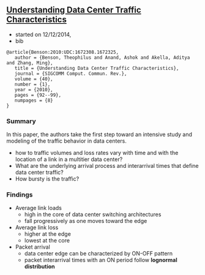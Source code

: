 ## [Understanding Data Center Traffic Characteristics](http://dl.acm.org/citation.cfm?id=1672325)


- started on 12/12/2014, 
- bib
```
@article{Benson:2010:UDC:1672308.1672325,
   author = {Benson, Theophilus and Anand, Ashok and Akella, Aditya and Zhang, Ming},
   title = {Understanding Data Center Traffic Characteristics},
   journal = {SIGCOMM Comput. Commun. Rev.},
   volume = {40},
   number = {1},
   year = {2010},
   pages = {92--99},
   numpages = {8}
} 
```

### Summary
In this paper, the authors take the first step toward an intensive study and modeling of the traffic behavior in data centers. 
- how to traffic volumes and loss rates vary with time and with the location of a link in a multitier data center?
- What are the underlying arrival process and interarrival times that define data center traffic?
- How bursty is the traffic?


### Findings
- Average link loads
   - high in the core of data center switching architectures
   - fall progressively as one moves toward the edge
- Average link loss
   - higher at the edge
   - lowest at the core
- Packet arrival
   - data center edge can be characterized by ON-OFF pattern
   - packet interarrival times with an ON period follow **lognormal distribution**

